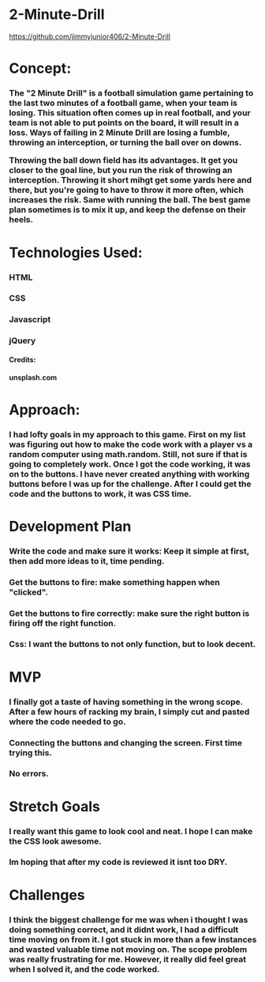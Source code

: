 # 2-Minute-Drill
https://github.com/jimmyjunior406/2-Minute-Drill
<h1> Concept:
<h3> The "2 Minute Drill" is a football simulation game pertaining to the last two minutes of a football game, when your team is losing.
This situation often comes up in real football, and your team is not able to put points on the board, it will result in a loss. Ways of failing in 2 Minute Drill
are losing a fumble, throwing an interception, or turning the ball over on downs. 

Throwing the ball down field has its advantages. It get you closer to the goal line, but you run the risk of throwing an interception. Throwing it short mihgt get
some yards here and there, but you're going to have to throw it more often, which increases the risk.  Same with running the ball. The best game plan sometimes is to 
mix it up, and keep the defense on their heels. 

<h1>Technologies Used:
<h3> HTML
<h3>CSS
<h3>Javascript
<h3>jQuery

<h4> Credits:
<h4> unsplash.com

<h1>Approach:
<h3>I had lofty goals in my approach to this game. First on my list was figuring out how to make the code work with a player vs a random computer using math.random. 
Still, not sure if that is going to completely work. Once I got the code working, it was on to the buttons. I have never created anything with working buttons before 
I was up for the challenge. After I could get the code and the buttons to work, it was CSS time.

<h1>Development Plan
<h3>Write the code and make sure it works: Keep it simple at first, then add more ideas to it, time pending.
<h3>Get the buttons to fire: make something happen when "clicked".
<h3>Get the buttons to fire correctly: make sure the right button is firing off the right function.
<h3>Css: I want the buttons to not only function, but to look decent.

<h1>MVP
<h3>I finally got a taste of having something in the wrong scope. After a few hours of racking my brain, I simply cut and pasted where the code needed to go.
<h3>Connecting the buttons and changing the screen. First time trying this.
<h3>No errors.

<h1>Stretch Goals
<h3>I really want this game to look cool and neat. I hope I can make the CSS look awesome.
<h3>Im hoping that after my code is reviewed it isnt too DRY.

<h1>Challenges
<h3>I think the biggest challenge for me was when i thought I was doing something correct, and it didnt work, I had a difficult time moving on from it.
I got stuck in more than a few instances and wasted valuable time not moving on. The scope problem was really frustrating for me. However, it really did feel
great when I solved it, and the code worked. 
